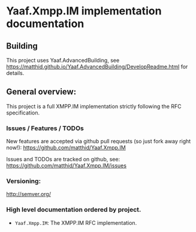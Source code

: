 ﻿# Yaaf.Xmpp.IM implementation documentation 

## Building

This project uses Yaaf.AdvancedBuilding, see https://matthid.github.io/Yaaf.AdvancedBuilding/DevelopReadme.html for details.

## General overview:

This project is a full XMPP.IM implementation strictly following the RFC specification.

### Issues / Features / TODOs

New features are accepted via github pull requests (so just fork away right now!):  https://github.com/matthid/Yaaf.Xmpp.IM

Issues and TODOs are tracked on github, see: https://github.com/matthid/Yaaf.Xmpp.IM/issues

### Versioning: 

http://semver.org/

### High level documentation ordered by project.

- `Yaaf.Xmpp.IM`: The XMPP.IM RFC implementation.

